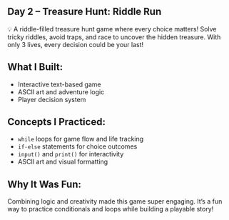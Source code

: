 ## Day 2 – Treasure Hunt: Riddle Run

💡 A riddle-filled treasure hunt game where every choice matters! Solve tricky riddles, avoid traps, and race to uncover the hidden treasure. With only 3 lives, every decision could be your last!

##  What I Built:
- Interactive text-based game
- ASCII art and adventure logic
- Player decision system

##  Concepts I Practiced:
- `while` loops for game flow and life tracking
- `if-else` statements for choice outcomes
- `input()` and `print()` for interactivity
- ASCII art and visual formatting

##  Why It Was Fun:
Combining logic and creativity made this game super engaging. It’s a fun way to practice conditionals and loops while building a playable story!
